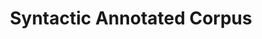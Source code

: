 ---
types: "word"

title: "Syntactic Annotated Corpus"

categories: ['']

tags: ['Syntactic', 'Annotated', 'Corpus']

arabic: 'المدونات اللغوية الموسمة تركيبيا'

arexps: []

enwords: ['Syntactic Annotated Corpus']

enexps: []

arlexicons: 'د'

enlexicons: 'S'

authors: ['Ruqayya Roshdy']

translators: ['']

citations: 'العربية والذكاء الاصطناعي'

sources: 'مركز الملك عبدالله بن عبدالعزيز الدولي لخدمة اللغة العربية'

word: "true"

slug: ""
---